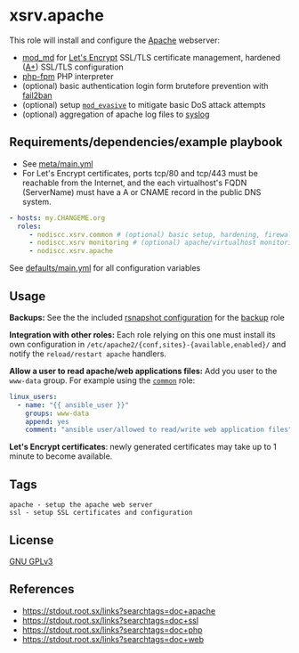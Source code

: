 # xsrv.apache

This role will install and configure the [Apache](https://en.wikipedia.org/wiki/Apache_HTTP_Server) webserver:

- [mod_md](https://httpd.apache.org/docs/2.4/mod/mod_md.html) for [Let's Encrypt](https://en.wikipedia.org/wiki/Let's_Encrypt) SSL/TLS certificate management, hardened ([A+](https://www.ssllabs.com/ssltest/)) SSL/TLS configuration
- [php-fpm](https://php-fpm.org/) PHP interpreter
- (optional) basic authentication login form brutefore prevention with [fail2ban](tasks/fail2ban.yml)
- (optional) setup [`mod_evasive`](tasks/apache-mod-evasive.yml) to mitigate basic DoS attack attempts
- (optional) aggregation of apache log files to [syslog](tasks/rsyslog.yml)


## Requirements/dependencies/example playbook

- See [meta/main.yml](meta/main.yml)
- For Let's Encrypt certificates, ports tcp/80 and tcp/443 must be reachable from the Internet, and the each virtualhost's FQDN (ServerName) must have a A or CNAME record in the public DNS system.


```yaml
- hosts: my.CHANGEME.org
  roles:
     - nodiscc.xsrv.common # (optional) basic setup, hardening, firewall, bruteforce prevention
     - nodiscc.xsrv monitoring # (optional) apache/virtualhost monitoring, log aggregation
     - nodiscc.xsrv.apache
```

See [defaults/main.yml](defaults/main.yml) for all configuration variables


## Usage

**Backups:** See the the included [rsnapshot configuration](templates/etc_rsnapshot.d_letsencrypt.conf) for the [backup](../backup/README.md) role

**Integration with other roles:** Each role relying on this one must install its own configuration in `/etc/apache2/{conf,sites}-{available,enabled}/` and notify the `reload/restart apache` handlers.

**Allow a user to read apache/web applications files:** Add you user to the `www-data` group. For example using the [`common`](../common/) role:

```yaml
linux_users:
  - name: "{{ ansible_user }}"
    groups: www-data
    append: yes
    comment: "ansible user/allowed to read/write web application files"
```

**Let's Encrypt certificates**: newly generated certificates may take up to 1 minute to become available.


## Tags

<!--BEGIN TAGS LIST-->
```
apache - setup the apache web server
ssl - setup SSL certificates and configuration
```
<!--END TAGS LIST-->

## License

[GNU GPLv3](../../LICENSE)


## References

- https://stdout.root.sx/links?searchtags=doc+apache
- https://stdout.root.sx/links?searchtags=doc+ssl
- https://stdout.root.sx/links?searchtags=doc+php
- https://stdout.root.sx/links?searchtags=doc+web
